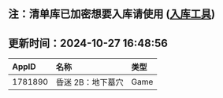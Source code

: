 ## 注：清单库已加密想要入库请使用 ([入库工具](https://github.com/BlankTMing/ManifestAutoUpdate/releases))

## 更新时间：2024-10-27 16:48:56
| AppID | 名称 | 类型  |
| :-------------------- | :----------------------------- | :----------- |
| 1781890 | 昏迷 2B：地下墓穴| Game |
